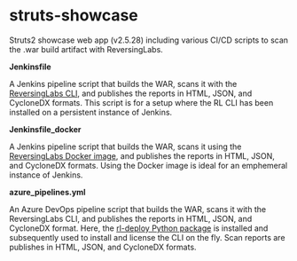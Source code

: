 # struts-showcase
Struts2 showcase web app (v2.5.28) including various CI/CD scripts to scan the .war build artifact with ReversingLabs.

**Jenkinsfile**

A Jenkins pipeline script that builds the WAR, scans it with the [ReversingLabs CLI](https://docs.secure.software/cli/), and publishes the reports in HTML, JSON, and CycloneDX formats. This script is for a setup where the RL CLI has been installed on a persistent instance of Jenkins.

**Jenkinsfile_docker**

A Jenkins pipeline script that builds the WAR, scans it using the [ReversingLabs Docker image](https://hub.docker.com/r/reversinglabs/rl-scanner), and publishes the reports in HTML, JSON, and CycloneDX formats. Using the Docker image is ideal for an emphemeral instance of Jenkins.

**azure_pipelines.yml**

An Azure DevOps pipeline script that builds the WAR, scans it with the ReversingLabs CLI, and publishes the reports in HTML, JSON, and CycloneDX format. Here, the [rl-deploy Python package](https://pypi.org/project/rl-deploy/) is installed and subsequently used to install and license the CLI on the fly. Scan reports are publishes in HTML, JSON, and CycloneDX formats.